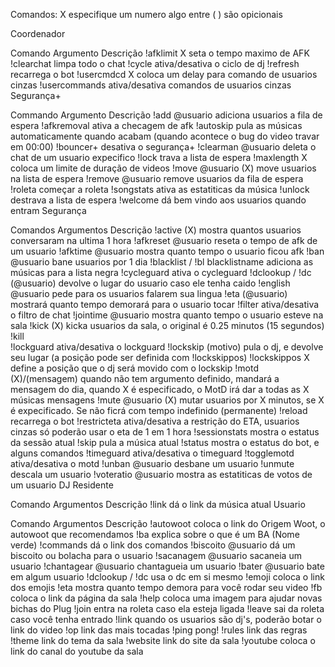 Comandos:
X especifique um numero algo entre ( ) são opicionais

Coordenador

Comando	Argumento	Descrição
!afklimit	X	seta o tempo maximo de AFK
!clearchat		limpa todo o chat
!cycle		ativa/desativa o ciclo de dj
!refresh		recarrega o bot
!usercmdcd	X	coloca um delay para comando de usuarios cinzas
!usercommands		ativa/desativa comandos de usuarios cinzas
Segurança+

Commando	Argumento	Descrição
!add	@usuario	adiciona usuarios a fila de espera
!afkremoval		ativa a checagem de afk
!autoskip		pula as músicas automaticamente quando acabam (quando acontece o bug do video travar em 00:00)
!bouncer+		desativa o segurança+
!clearman	@usuario	deleta o chat de um usuario expecifico
!lock		trava a lista de espera
!maxlength	X	coloca um limite de duração de videos
!move	@usuario (X)	move usuarios na lista de espera
!remove	@usuario	remove usuarios da fila de espera
!roleta		começar a roleta
!songstats		ativa as estatiticas da música
!unlock		destrava a lista de espera
!welcome		dá bem vindo aos usuarios quando entram
Segurança

Comandos	Argumentos	Descrição
!active	(X)	mostra quantos usuarios conversaram na ultima 1 hora
!afkreset	@usuario	reseta o tempo de afk de um usuario
!afktime	@usuario	mostra quanto tempo o usuario ficou afk
!ban	@usuario	bane usuarios por 1 dia
!blacklist / !bl	blacklistname	adiciona as músicas para a lista negra
!cycleguard		ativa o cycleguard
!dclookup / !dc	(@usuario)	devolve o lugar do usuario caso ele tenha caido
!english	@usuario	pede para os usuarios falarem sua lingua
!eta	(@usuario)	mostrará quanto tempo demorará para o usuario tocar
!filter		ativa/desativa o filtro de chat
!jointime	@usuario	mostra quanto tempo o usuario esteve na sala
!kick	(X)	kicka usuarios da sala, o original é 0.25 minutos (15 segundos)
!kill		
!lockguard		ativa/desativa o lockguard
!lockskip	(motivo)	pula o dj, e devolve seu lugar (a posição pode ser definida com !lockskippos)
!lockskippos	X	define a posição que o dj será movido com o lockskip
!motd	(X)/(mensagem)	quando não tem argumento definido, mandará a mensagem do dia, quando X é especificado, o MotD irá dar a todas as X músicas mensagens
!mute	@usuario (X)	mutar usuarios por X minutos, se X é expecificado. Se não ficrá com tempo indefinido (permanente)
!reload		recarrega o bot
!restricteta		ativa/desativa a restrição do ETA, usuarios cinzas só poderão usar o eta de 1 em 1 hora
!sessionstats		mostra o estatus da sessão atual
!skip		pula a música atual
!status		mostra o estatus do bot, e alguns comandos
!timeguard		ativa/desativa o timeguard
!togglemotd		ativa/desativa o motd
!unban	@usuario	desbane um usuario
!unmute		descala um usuario
!voteratio	@usuario	mostra as estatiticas de votos de um usuario
DJ Residente

Comando	Argumentos	Descrição
!link		dá o link da música atual
Usuario

Comando	Argumentos	Descrição
!autowoot		coloca o link do Origem Woot, o autowoot que recomendamos
!ba		explica sobre o que é um BA (Nome verde)
!commands		dá o link dos comandos
!biscoito	@usuario	dá um biscoito ou bolacha para o usuario
!sacanagem	@usuario	sacaneia um usuario
!chantagear	@usuario	chantagueia um usuario
!bater	@usuario	bate em algum usuario
!dclookup / !dc		usa o dc em si mesmo
!emoji		coloca o link dos emojis
!eta		mostra quanto tempo demora para você rodar seu video
!fb		coloca o link da página da sala
!help		coloca uma imagem para ajudar novas bichas do Plug
!join		entra na roleta caso ela esteja ligada
!leave		sai da roleta caso você tenha entrado
!link		quando os usuarios são dj's, poderão botar o link do video
!op		link das mais tocadas
!ping		pong!
!rules		link das regras
!theme		link do tema da sala
!website		link do site da sala
!youtube		coloca o link do canal do youtube da sala
